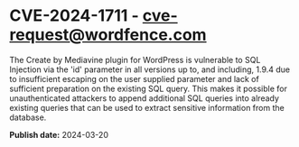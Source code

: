 # CVE-2024-1711 - cve-request@wordfence.com

The Create by Mediavine plugin for WordPress is vulnerable to SQL Injection via the 'id' parameter in all versions up to, and including, 1.9.4 due to insufficient escaping on the user supplied parameter and lack of sufficient preparation on the existing SQL query.  This makes it possible for unauthenticated attackers to append additional SQL queries into already existing queries that can be used to extract sensitive information from the database.

**Publish date:** 2024-03-20
